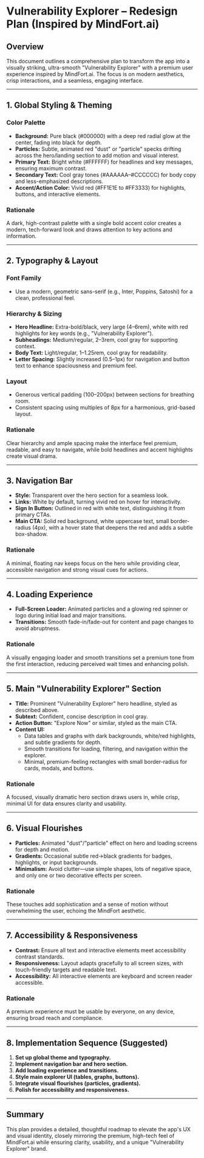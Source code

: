 # Vulnerability Explorer – Redesign Plan (Inspired by MindFort.ai)

## Overview
This document outlines a comprehensive plan to transform the app into a visually striking, ultra-smooth "Vulnerability Explorer" with a premium user experience inspired by MindFort.ai. The focus is on modern aesthetics, crisp interactions, and a seamless, engaging interface.

---

## 1. Global Styling & Theming

### Color Palette
- **Background:** Pure black (#000000) with a deep red radial glow at the center, fading into black for depth.
- **Particles:** Subtle, animated red "dust" or "particle" specks drifting across the hero/landing section to add motion and visual interest.
- **Primary Text:** Bright white (#FFFFFF) for headlines and key messages, ensuring maximum contrast.
- **Secondary Text:** Cool gray tones (#AAAAAA–#CCCCCC) for body copy and less-emphasized descriptions.
- **Accent/Action Color:** Vivid red (#FF1E1E to #FF3333) for highlights, buttons, and interactive elements.

### Rationale
A dark, high-contrast palette with a single bold accent color creates a modern, tech-forward look and draws attention to key actions and information.

---

## 2. Typography & Layout

### Font Family
- Use a modern, geometric sans-serif (e.g., Inter, Poppins, Satoshi) for a clean, professional feel.

### Hierarchy & Sizing
- **Hero Headline:** Extra-bold/black, very large (4–6rem), white with red highlights for key words (e.g., "Vulnerability Explorer").
- **Subheadings:** Medium/regular, 2–3rem, cool gray for supporting context.
- **Body Text:** Light/regular, 1–1.25rem, cool gray for readability.
- **Letter Spacing:** Slightly increased (0.5–1px) for navigation and button text to enhance spaciousness and premium feel.

### Layout
- Generous vertical padding (100–200px) between sections for breathing room.
- Consistent spacing using multiples of 8px for a harmonious, grid-based layout.

### Rationale
Clear hierarchy and ample spacing make the interface feel premium, readable, and easy to navigate, while bold headlines and accent highlights create visual drama.

---

## 3. Navigation Bar

- **Style:** Transparent over the hero section for a seamless look.
- **Links:** White by default, turning vivid red on hover for interactivity.
- **Sign In Button:** Outlined in red with white text, distinguishing it from primary CTAs.
- **Main CTA:** Solid red background, white uppercase text, small border-radius (4px), with a hover state that deepens the red and adds a subtle box-shadow.

### Rationale
A minimal, floating nav keeps focus on the hero while providing clear, accessible navigation and strong visual cues for actions.

---

## 4. Loading Experience

- **Full-Screen Loader:** Animated particles and a glowing red spinner or logo during initial load and major transitions.
- **Transitions:** Smooth fade-in/fade-out for content and page changes to avoid abruptness.

### Rationale
A visually engaging loader and smooth transitions set a premium tone from the first interaction, reducing perceived wait times and enhancing polish.

---

## 5. Main "Vulnerability Explorer" Section

- **Title:** Prominent "Vulnerability Explorer" hero headline, styled as described above.
- **Subtext:** Confident, concise description in cool gray.
- **Action Button:** "Explore Now" or similar, styled as the main CTA.
- **Content UI:**
  - Data tables and graphs with dark backgrounds, white/red highlights, and subtle gradients for depth.
  - Smooth transitions for loading, filtering, and navigation within the explorer.
  - Minimal, premium-feeling rectangles with small border-radius for cards, modals, and buttons.

### Rationale
A focused, visually dramatic hero section draws users in, while crisp, minimal UI for data ensures clarity and usability.

---

## 6. Visual Flourishes

- **Particles:** Animated "dust"/"particle" effect on hero and loading screens for depth and motion.
- **Gradients:** Occasional subtle red→black gradients for badges, highlights, or input backgrounds.
- **Minimalism:** Avoid clutter—use simple shapes, lots of negative space, and only one or two decorative effects per screen.

### Rationale
These touches add sophistication and a sense of motion without overwhelming the user, echoing the MindFort aesthetic.

---

## 7. Accessibility & Responsiveness

- **Contrast:** Ensure all text and interactive elements meet accessibility contrast standards.
- **Responsiveness:** Layout adapts gracefully to all screen sizes, with touch-friendly targets and readable text.
- **Accessibility:** All interactive elements are keyboard and screen reader accessible.

### Rationale
A premium experience must be usable by everyone, on any device, ensuring broad reach and compliance.

---

## 8. Implementation Sequence (Suggested)
1. **Set up global theme and typography.**
2. **Implement navigation bar and hero section.**
3. **Add loading experience and transitions.**
4. **Style main explorer UI (tables, graphs, buttons).**
5. **Integrate visual flourishes (particles, gradients).**
6. **Polish for accessibility and responsiveness.**

---

## Summary
This plan provides a detailed, thoughtful roadmap to elevate the app's UX and visual identity, closely mirroring the premium, high-tech feel of MindFort.ai while ensuring clarity, usability, and a unique "Vulnerability Explorer" brand. 